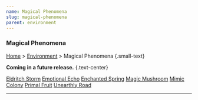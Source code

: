 ```yaml
---
name: Magical Phenomena
slug: magical-phenomena
parent: environment
---
```

### Magical Phenomena
[Home](dm-operations-center) > [Environment](environment-menu) > Magical Phenomena {.small-text}

**Coming in a future release.** {.text-center}


<div class="menu-container">
    <a href="eldritch-storm">Eldritch Storm</a>
    <a href="emotional-echo">Emotional Echo</a>
    <a href="enchanted-spring">Enchanted Spring</a>
    <a href="magic-mushroom">Magic Mushroom</a>
    <a href="mimic-colony">Mimic Colony</a>
    <a href="primal-fruit">Primal Fruit</a>
    <a href="unearthly-road">Unearthly Road</a>
</div>
<hr/>